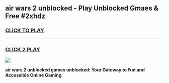 
## air wars 2 unblocked - Play Unblocked Gmaes & Free #2xhdz
<h3>
<a href="https://news.freeplayer.one?title=air_wars_2_unblocked&ref=27F">CLICK TO PLAY</a></h3>
<hr>

<h3>
<a href="https://news.freeplayer.one?title=air_wars_2_unblocked&ref=27F">CLICK 2 PLAY</a>
  
</h3>

<a href="https://news.freeplayer.one?title=air_wars_2_unblocked&ref=27F/"><img src="https://clearcache.store/games.png"></a>


**air wars 2 unblocked games unblocked: Your Gateway to Fun and Accessible Online Gaming**
